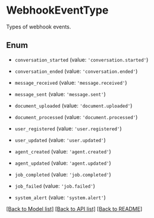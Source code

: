 # WebhookEventType

Types of webhook events.

## Enum

* `conversation_started` (value: `'conversation.started'`)

* `conversation_ended` (value: `'conversation.ended'`)

* `message_received` (value: `'message.received'`)

* `message_sent` (value: `'message.sent'`)

* `document_uploaded` (value: `'document.uploaded'`)

* `document_processed` (value: `'document.processed'`)

* `user_registered` (value: `'user.registered'`)

* `user_updated` (value: `'user.updated'`)

* `agent_created` (value: `'agent.created'`)

* `agent_updated` (value: `'agent.updated'`)

* `job_completed` (value: `'job.completed'`)

* `job_failed` (value: `'job.failed'`)

* `system_alert` (value: `'system.alert'`)

[[Back to Model list]](../README.md#documentation-for-models) [[Back to API list]](../README.md#documentation-for-api-endpoints) [[Back to README]](../README.md)
